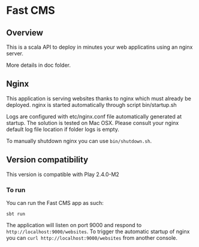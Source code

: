 # Fast CMS



## Overview

This is a scala API to deploy in minutes your web applicatins using an nginx server.

More details in doc folder.


## Nginx

This application is serving websites thanks to nginx which must already be deployed.
nginx is started automatically through script bin/startup.sh

Logs are configured with etc/nginx.conf file automatically generated at startup. 
The solution is tested on Mac OSX. Please consult your nginx default log file location if folder logs is empty.

To manually shutdown nginx you can use `bin/shutdown.sh`.

## Version compatibility

This version is compatible with Play 2.4.0-M2


### To run

You can run the Fast CMS app as such:

````
sbt run
````


The application will listen on port 9000 and respond to `http://localhost:9000/websites`. 
To trigger the automatic startup of nginx you can `curl http://localhost:9000/websites` from another console.


